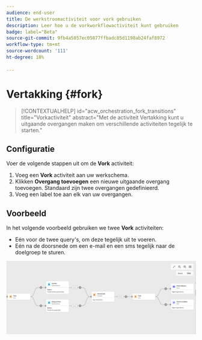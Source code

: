 ```yaml
---
audience: end-user
title: De werkstroomactiviteit voor vork gebruiken
description: Leer hoe u de vorkworkflowactiviteit kunt gebruiken
badge: label="Beta"
source-git-commit: 9fb4a5057ec05877ffbadc85d1198ab24faf8972
workflow-type: tm+mt
source-wordcount: '111'
ht-degree: 18%

---
```



# Vertakking {#fork}

>[!CONTEXTUALHELP]
>id="acw_orchestration_fork_transitions"
>title="Vorkactiviteit"
>abstract="Met de activiteit Vertakking kunt u uitgaande overgangen maken om verschillende activiteiten tegelijk te starten."

## Configuratie

Voer de volgende stappen uit om de **Vork** activiteit:

1. Voeg een **Vork** activiteit aan uw werkschema.
1. Klikken **Overgang toevoegen** een nieuwe uitgaande overgang toevoegen. Standaard zijn twee overgangen gedefinieerd.
1. Voeg een label toe aan elk van uw overgangen.

## Voorbeeld

In het volgende voorbeeld gebruiken we twee **Vork** activiteiten:

* Eén voor de twee query&#39;s, om deze tegelijk uit te voeren.
* Eén na de doorsnede om een e-mail en een sms tegelijk naar de doelgroep te sturen.

![](../assets/workflow-fork-example.png)

